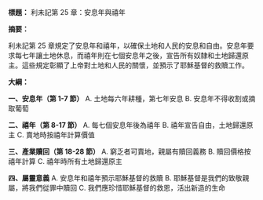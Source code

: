 **標題：** 利未記第 25 章：安息年與禧年

**摘要：**

利未記第 25 章規定了安息年和禧年，以確保土地和人民的安息和自由。安息年要求每七年讓土地休息，而禧年則在七個安息年之後，宣告所有奴隸和土地歸還原主。這些規定彰顯了上帝對土地和人民的關懷，並預示了耶穌基督的救贖工作。

**大綱：**

**一、安息年（第 1-7 節）**
    A. 土地每六年耕種，第七年安息
    B. 安息年不得收割或摘取葡萄

**二、禧年（第 8-17 節）**
    A. 每七個安息年後為禧年
    B. 禧年宣告自由，土地歸還原主
    C. 賣地時按禧年計算價值

**三、產業贖回（第 18-28 節）**
    A. 窮乏者可賣地，親屬有贖回義務
    B. 贖回價格按禧年計算
    C. 禧年時所有土地歸還原主

**四、屬靈意義**
    A. 安息年和禧年預示耶穌基督的救贖
    B. 耶穌基督是我們的致敬親屬，將我們從罪中贖回
    C. 我們應珍惜耶穌基督的救恩，活出新造的生命